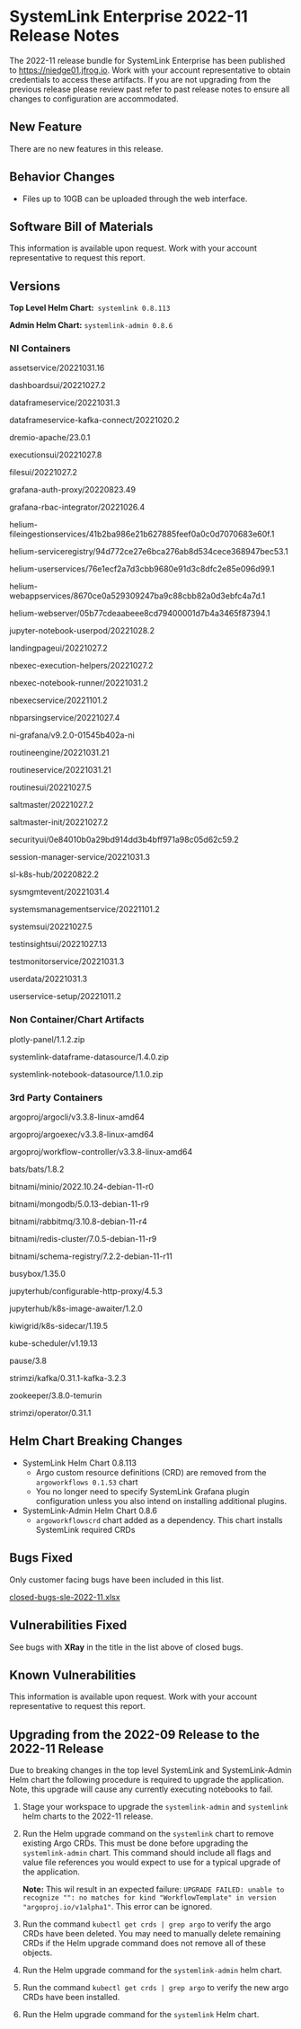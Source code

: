# SystemLink Enterprise 2022-11 Release Notes

The 2022-11 release bundle for SystemLink Enterprise has been published to <https://niedge01.jfrog.io>. Work with your account representative to obtain credentials to access these artifacts. If you are not upgrading from the previous release please review past refer to past release notes to ensure all changes to configuration are accommodated.

## New Feature

There are no new features in this release.

## Behavior Changes

- Files up to 10GB can be uploaded through the web interface.

## Software Bill of Materials

This information is available upon request. Work with your account representative to request this report.

## Versions

**Top Level Helm Chart:** `systemlink 0.8.113`

**Admin Helm Chart:** `systemlink-admin 0.8.6`

### NI Containers

assetservice/20221031.16

dashboardsui/20221027.2

dataframeservice/20221031.3

dataframeservice-kafka-connect/20221020.2

dremio-apache/23.0.1

executionsui/20221027.8

filesui/20221027.2

grafana-auth-proxy/20220823.49

grafana-rbac-integrator/20221026.4

helium-fileingestionservices/41b2ba986e21b627885feef0a0c0d7070683e60f.1

helium-serviceregistry/94d772ce27e6bca276ab8d534cece368947bec53.1

helium-userservices/76e1ecf2a7d3cbb9680e91d3c8dfc2e85e096d99.1

helium-webappservices/8670ce0a529309247ba9c88cbb82a0d3ebfc4a7d.1

helium-webserver/05b77cdeaabeee8cd79400001d7b4a3465f87394.1

jupyter-notebook-userpod/20221028.2

landingpageui/20221027.2

nbexec-execution-helpers/20221027.2

nbexec-notebook-runner/20221031.2

nbexecservice/20221101.2

nbparsingservice/20221027.4

ni-grafana/v9.2.0-01545b402a-ni

routineengine/20221031.21

routineservice/20221031.21

routinesui/20221027.5

saltmaster/20221027.2

saltmaster-init/20221027.2

securityui/0e84010b0a29bd914dd3b4bff971a98c05d62c59.2

session-manager-service/20221031.3

sl-k8s-hub/20220822.2

sysmgmtevent/20221031.4

systemsmanagementservice/20221101.2

systemsui/20221027.5

testinsightsui/20221027.13

testmonitorservice/20221031.3

userdata/20221031.3

userservice-setup/20221011.2

### Non Container/Chart Artifacts

plotly-panel/1.1.2.zip

systemlink-dataframe-datasource/1.4.0.zip

systemlink-notebook-datasource/1.1.0.zip

### 3rd Party Containers

argoproj/argocli/v3.3.8-linux-amd64

argoproj/argoexec/v3.3.8-linux-amd64

argoproj/workflow-controller/v3.3.8-linux-amd64

bats/bats/1.8.2

bitnami/minio/2022.10.24-debian-11-r0

bitnami/mongodb/5.0.13-debian-11-r9

bitnami/rabbitmq/3.10.8-debian-11-r4

bitnami/redis-cluster/7.0.5-debian-11-r9

bitnami/schema-registry/7.2.2-debian-11-r11

busybox/1.35.0

jupyterhub/configurable-http-proxy/4.5.3

jupyterhub/k8s-image-awaiter/1.2.0

kiwigrid/k8s-sidecar/1.19.5

kube-scheduler/v1.19.13

pause/3.8

strimzi/kafka/0.31.1-kafka-3.2.3

zookeeper/3.8.0-temurin

strimzi/operator/0.31.1

## Helm Chart Breaking Changes

- SystemLink Helm Chart 0.8.113
    - Argo custom resource definitions (CRD) are removed from the `argoworkflows 0.1.53` chart
    - You no longer need to specify SystemLink Grafana plugin configuration unless you also intend on installing additional plugins.
- SystemLink-Admin Helm Chart 0.8.6
    - `argoworkflowscrd` chart added as a dependency. This chart installs SystemLink required CRDs

## Bugs Fixed

Only customer facing bugs have been included in this list.

[closed-bugs-sle-2022-11.xlsx](closed-bugs-sle-2022-11.xlsx)

## Vulnerabilities Fixed

See bugs with **XRay** in the title in the list above of closed bugs.

## Known Vulnerabilities

This information is available upon request. Work with your account representative to request this report.

## Upgrading from the 2022-09 Release to the 2022-11 Release

Due to breaking changes in the top level SystemLink and SystemLink-Admin Helm chart the following procedure is required to upgrade the application. Note, this upgrade will cause any currently executing notebooks to fail.

1. Stage your workspace to upgrade the `systemlink-admin` and `systemlink` helm charts to the 2022-11 release.

1. Run the Helm upgrade command on the `systemlink` chart to remove existing Argo CRDs. This must be done before upgrading the `systemlink-admin` chart. This command should include all flags and value file references you would expect to use for a typical upgrade of the application.

    **Note:** This wil result in an expected failure: `UPGRADE FAILED: unable to recognize "": no matches for kind "WorkflowTemplate" in version "argoproj.io/v1alpha1"`. This error can be ignored.

1. Run the command `kubectl get crds | grep argo` to verify the argo CRDs have been deleted. You may need to manually delete remaining CRDs if the Helm upgrade command does not remove all of these objects.

1. Run the Helm upgrade command for the `systemlink-admin` helm chart.

1. Run the command `kubectl get crds | grep argo` to verify the new argo CRDs have been installed.

1. Run the Helm upgrade command for the `systemlink` Helm chart.
